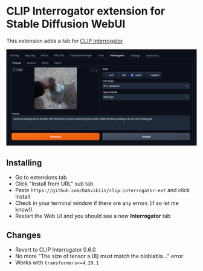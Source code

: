 # CLIP Interrogator extension for Stable Diffusion WebUI

This extension adds a tab for [CLIP Interrogator](https://github.com/pharmapsychotic/clip-interrogator)



![Interrogator tab screenshot](https://github.com/Dahvikiin/clip-interrogator-ext/blob/main/images/lebobo-screen.png)


## Installing

* Go to extensions tab
* Click "Install from URL" sub tab
* Paste `https://github.com/Dahvikiin/clip-interrogator-ext` and click Install
* Check in your terminal window if there are any errors (if so let me know!)
* Restart the Web UI and you should see a new **Interrogator** tab


## Changes

* Revert to CLIP Interrogator 0.6.0
* No more "The size of tensor a (8) must match the blablabla..." error
* Works with `transformers<=4.29.1`
